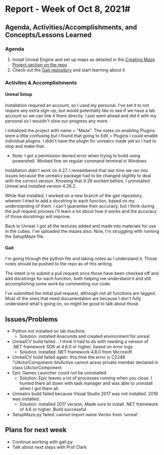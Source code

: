 # Report - Week of Oct 8, 2021#

## Agenda, Activities/Accomplishments,  and Concepts/Lessons Learned ##
### Agenda
1. Install Unreal Engine and set up maps as detailed in the [Creating Maze Project section on the repo](https://github.com/anthonyjclark/raycasting-simulation/tree/master/Unreal)
2. Check out the [Gait repository](https://github.com/anthonyjclark/gaitpt/blob/main/gait_pt.py) and start learning about it

### Activites & Accomplishments

#### Unreal Setup
Installation required an account, so I used my personal. I've set it to not require any extra sign-up, but would potentially like to see if we have a lab account so we can link it there directly. I just went ahead and did it with my personal so I wouldn't slow our progress any more. 

I initialized the project with name = "Maze". The notes on enabling Plugins were a little confusing but I found that going to Edit > Plugins I could enable individual plugins. I didn't have the plugin for unrealcv made yet so I had to stop and make that.  
- Note:  I got a permission denied error when trying to build using powershell. Worked fine on regular command terminal in Windows

Installation didn't work on 4.27. I remembered that last time we ran into issues because the unrealcv package had to be changed slightly to deal with the correct version. Knowing that 4.26 worked before, I uninstalled Unreal and installed version 4.26.2. 

While that installed, I worked on a new branch of the gait repository, wherein I tried to add a docstring to each function, based on my understanding of them. I can't guarantee their accuracy, but I think during the pull request process I'll learn a lot about how it works and the accuracy of those docstrings will improve. 

Back to Unreal: I got all the textures added and made into materials for use in the cubes. I've uploaded the mazes also. Now, I'm struggling with running the SetupMaze file. 



#### Gait
I'm going through the python file and taking notes as I understand it. Those notes should be pushed to the repo as of this writing. 

The intent is to submit a pull request once those have been checked off and add docstrings for each function, both helping me understand it and still accomplishing some work by commenting our code. 

I've submitted the initial pull request, although not all functions are tagged. Most of the ones that need documentation are because I don't fully understand what's going on, so might be good to talk about those.



## Issues/Problems
- Python not installed on lab machine.
    - Solution: installed Anaconda and created environment for unreal
- UnrealCV build failed... I think it had to do with needing a version of .NET framework SDK at 4.6.0 or higher, based on error logs
    - Solution: Installed .NET framework 4.8.0 from Microsoft
- UnrealCV build failed again: this time the error is C2248 "UActorComponent::bIsActive cannot acess private member declared in class UActorComponent
- Epic Games Launcher could not be uninstalled
    - Solution: Epic leaves a lot of processes running when you close. I hunted them all down with task manager and was able to uninstall when I got them all.
- Unrealcv build failed because Visual Studio 2017 was not installed. 2019 was installed.
    - Solution: installed 2017 version. Made sure to install .NET framework of 4.6 or higher. Build successful
- SetupMaze.py failed: cannot import name Vector from 'unreal'.



## Plans for next week
- Continue working with gait.py
- Talk about next steps with Prof Clark
